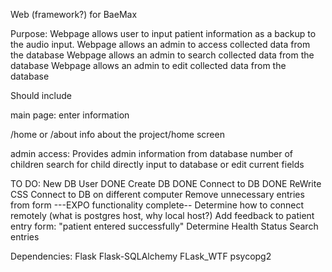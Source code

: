Web (framework?) for BaeMax

Purpose: Webpage allows user to input patient information as a backup to the audio input.
Webpage allows an admin to access collected data from the database
Webpage allows an admin to search collected data from the database
Webpage allows an admin to edit collected data from the database

Should include

main page: enter information

/home or /about
info about the project/home screen

admin access:
  Provides admin information from database
  number of children
  search for child
  directly input to database or edit current fields

TO DO:
New DB User DONE
Create DB DONE
Connect to DB DONE
ReWrite CSS
Connect to DB on different computer
Remove unnecessary entries from form
---EXPO functionality complete--
Determine how to connect remotely (what is postgres host, why local host?)
Add feedback to patient entry form: "patient entered successfully"
Determine Health Status
Search entries

Dependencies: Flask Flask-SQLAlchemy FLask_WTF psycopg2
